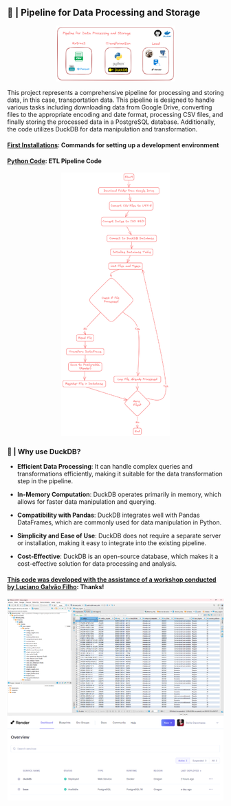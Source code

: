 ## 💾 | Pipeline for Data Processing and Storage

<div align="center">
<img width="55%" src="https://github.com/Sissaz/duckdb/blob/master/imagens/ETL.png?raw=true" /></a>
</div>

This project represents a comprehensive pipeline for processing and storing data, in this case, transportation data. This pipeline is designed to handle various tasks including downloading data from Google Drive, converting files to the appropriate encoding and date format, processing CSV files, and finally storing the processed data in a PostgreSQL database. Additionally, the code utilizes DuckDB for data manipulation and transformation.

 #### [First Installations](https://github.com/Sissaz/duckdb/blob/master/pipeline_etl/instru%C3%A7%C3%B5es.md): Commands for setting up a development environment
 #### [Python Code](https://github.com/Sissaz/duckdb/blob/master/pipeline_etl/pipeline_etl.py): ETL Pipeline Code 

<div align="center">
<img width="50%" src="https://github.com/Sissaz/duckdb/blob/master/imagens/Fluxograma.png?raw=true" /></a>
</div>

### 🦆 | Why use DuckDB?

- **Efficient Data Processing**: It can handle complex queries and transformations efficiently, making it suitable for the data transformation step in the pipeline.

- **In-Memory Computation**: DuckDB operates primarily in memory, which allows for faster data manipulation and querying.

- **Compatibility with Pandas**: DuckDB integrates well with Pandas DataFrames, which are commonly used for data manipulation in Python.

- **Simplicity and Ease of Use**: DuckDB does not require a separate server or installation, making it easy to integrate into the existing pipeline.

- **Cost-Effective**: DuckDB is an open-source database, which makes it a cost-effective solution for data processing and analysis.


#### [This code was developed with the assistance of a workshop conducted by Luciano Galvão Filho](https://www.youtube.com/live/eXXImkz-vMs?feature=shared): Thanks!


<div align="center">
<img width="100%" src="https://github.com/Sissaz/duckdb/blob/master/imagens/base_viagens.png?raw=true" /></a>
</div>


<div align="center">
<img width="100%" src="https://github.com/Sissaz/duckdb/blob/master/imagens/Render.png?raw=true" /></a>
</div>